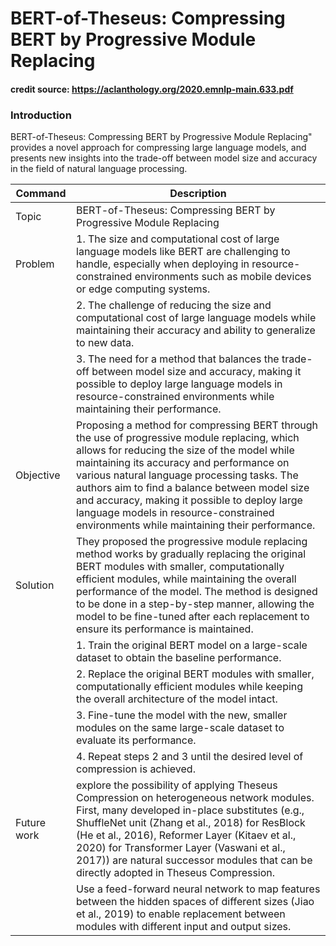 # BERT-of-Theseus: Compressing BERT by Progressive Module Replacing

#### credit source: https://aclanthology.org/2020.emnlp-main.633.pdf

### Introduction
BERT-of-Theseus: Compressing BERT by Progressive Module Replacing" provides a novel approach for compressing large language models, and presents new insights into the trade-off between model size and accuracy in the field of natural language processing.

| Command | Description |
| --- | --- |
| Topic |BERT-of-Theseus: Compressing BERT by Progressive Module Replacing |
| Problem | 1. The size and computational cost of large language models like BERT are challenging to handle, especially when deploying in resource-constrained environments such as mobile devices or edge computing systems.|
|  |2. The challenge of reducing the size and computational cost of large language models while maintaining their accuracy and ability to generalize to new data.|
|  |3. The need for a method that balances the trade-off between model size and accuracy, making it possible to deploy large language models in resource-constrained environments while maintaining their performance. |
| Objective | Proposing a method for compressing BERT through the use of progressive module replacing, which allows for reducing the size of the model while maintaining its accuracy and performance on various natural language processing tasks. The authors aim to find a balance between model size and accuracy, making it possible to deploy large language models in resource-constrained environments while maintaining their performance.|
| Solution  | They proposed the progressive module replacing method works by gradually replacing the original BERT modules with smaller, computationally efficient modules, while maintaining the overall performance of the model. The method is designed to be done in a step-by-step manner, allowing the model to be fine-tuned after each replacement to ensure its performance is maintained.
|  | 1. Train the original BERT model on a large-scale dataset to obtain the baseline performance.|
|  | 2. Replace the original BERT modules with smaller, computationally efficient modules while keeping the overall architecture of the model intact.|
|  | 3. Fine-tune the model with the new, smaller modules on the same large-scale dataset to evaluate its performance.|
|  | 4. Repeat steps 2 and 3 until the desired level of compression is achieved.|
| Future work | explore the possibility of applying Theseus Compression on heterogeneous network modules. First, many developed in-place substitutes (e.g., ShuffleNet unit (Zhang et al., 2018) for ResBlock (He et al., 2016), Reformer Layer (Kitaev et al., 2020) for Transformer Layer (Vaswani et al., 2017)) are natural successor modules that can be directly adopted in Theseus Compression. |
|   | Use a feed-forward neural network to map features between the hidden spaces of different sizes (Jiao et al., 2019) to enable replacement between modules with different input and output sizes.|



